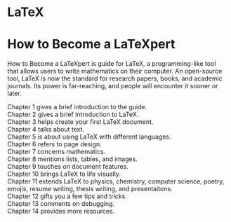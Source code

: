 # LaTeX

# How to Become a LaTeXpert

How to Become a LaTeXpert is guide for LaTeX, a programming-like tool that allows users to write mathematics on their computer. An open-source tool, LaTeX is now the standard for research papers, books, and academic journals. Its power is far-reaching, and people will encounter it sooner or later.

Chapter 1 gives a brief introduction to the guide.  
Chapter 2 gives a brief introduction to LaTeX.  
Chapter 3 helps create your first LaTeX document.  
Chapter 4 talks about text.  
Chapter 5 is about using LaTeX with different languages.  
Chapter 6 refers to page design.  
Chapter 7 concerns mathematics.  
Chapter 8 mentions lists, tables, and images.  
Chapter 9 touches on document features.   
Chapter 10 brings LaTeX to life visually.   
Chapter 11 extends LaTeX to physics, chemistry, computer science, poetry, emojis, resume writing, thesis writing, and presentaitons.  
Chapter 12 gifts you a few tips and tricks.  
Chapter 13 comments on debugging.  
Chapter 14 provides more resources.  
